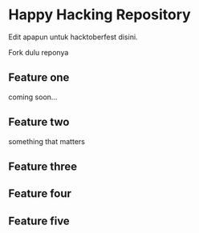 # Happy Hacking Repository

Edit apapun untuk hacktoberfest disini.

Fork dulu reponya

## Feature one
coming soon...
## Feature two
something that matters
## Feature three
## Feature four
## Feature five
